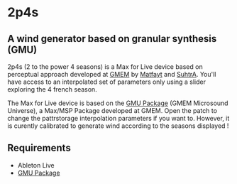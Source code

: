 # 2p4s
## A wind generator based on granular synthesis (GMU)
2p4s (2 to the power 4 seasons) is a Max for Live device based on perceptual approach developed at [GMEM](https://github.com/gmem-cncm) by [Matfayt](https://github.com/Matfayt) and [SuhtrA](https://github.com/SuhtrA). You'll have access to an interpolated set of parameters only using a slider exploring the 4 french season. 

The Max for Live device is based on the [GMU Package](https://github.com/gmem-cncm/GMU) (GMEM Microsound Universe), a Max/MSP Package developed at GMEM.
Open the patch to change the pattrstorage interpolation parameters if you want to. However, it is curently calibrated to generate wind according to the seasons displayed !

## Requirements
- Ableton Live
- [GMU Package](https://github.com/gmem-cncm/GMU)


